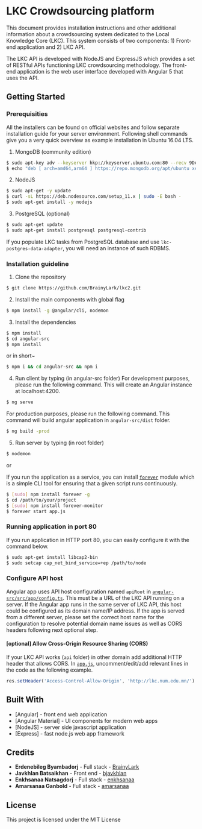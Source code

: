 # LKC Crowdsourcing platform

This document provides installation instructions and other additional information about a crowdsourcing system dedicated to the Local Knowledge Core (LKC). This system consists of two components: 1) Front-end application and 2) LKC API.

The LKC API is developed with NodeJS and ExpressJS which provides a set of RESTful APIs functioning LKC crowdsourcing methodology. The front-end application is the web user interface developed with Angular 5 that uses the API.

## Getting Started

### Prerequisities

All the installers can be found on official websites and follow separate installation guide for your server environment. Following shell commands give you a very quick overview as example installation in Ubuntu 16.04 LTS.

1. MongoDB (community edition)
```sh
$ sudo apt-key adv --keyserver hkp://keyserver.ubuntu.com:80 --recv 9DA31620334BD75D9DCB49F368818C72E52529D4
$ echo "deb [ arch=amd64,arm64 ] https://repo.mongodb.org/apt/ubuntu xenial/mongodb-org/4.0 multiverse" | sudo tee /etc/apt/sources.list.d/mongodb-org-4.0.list
```

2. NodeJS

```sh
$ sudo apt-get -y update
$ curl -sL https://deb.nodesource.com/setup_11.x | sudo -E bash -
$ sudo apt-get install -y nodejs
```

3. PostgreSQL (optional)
```sh
$ sudo apt-get update
$ sudo apt-get install postgresql postgresql-contrib
```
If you populate LKC tasks from PostgreSQL database and use `lkc-postgres-data-adapter`, you will need an instance of such RDBMS.


### Installation guideline

1. Clone the repository
```sh
$ git clone https://github.com/BrainyLark/lkc2.git
```

2. Install the main components with global flag
```sh
$ npm install -g @angular/cli, nodemon
```

3. Install the dependencies

```sh
$ npm install
$ cd angular-src
$ npm install
```

or in short~
```sh
$ npm i && cd angular-src && npm i
```

4. Run client by typing (in angular-src folder)
For development purposes, please run the following command. This will create an Angular instance at localhost:4200.
```sh
$ ng serve
```
For production purposes, please run the following command. This command will build angular application in `angular-src/dist` folder.
```sh
$ ng build -prod
```

5. Run server by typing (in root folder)
```sh
$ nodemon
```
or 

If you run the application as a service, you can install [`forever`](https://www.npmjs.com/package/forever) module which is a simple CLI tool for ensuring that a given script runs continuously. 
```sh
$ [sudo] npm install forever -g
$ cd /path/to/your/project
$ [sudo] npm install forever-monitor
$ forever start app.js
```

### Running application in port 80
If you run application in HTTP port 80, you can easily configure it with the command below.
```sh
$ sudo apt-get install libcap2-bin
$ sudo setcap cap_net_bind_service=+ep /path/to/node
```

### Configure API host
Angular app uses API host configuration named `apiRoot` in [`angular-src/src/app/config.ts`](angular-src/src/app/config.ts). This must be a URL of the LKC API running on a server. If the Angular app runs in the same server of LKC API, this host could be configured as its domain name/IP address. If the app is served from a different server, please set the correct host name for the configuration to resolve potential domain name issues as well as CORS headers following next optional step.

#### [optional] Allow Cross-Origin Resource Sharing (CORS)
If your LKC API works (`api` folder) in other domain add additional HTTP header that allows CORS. In [`app.js`](app.js), uncomment/edit/add relevant lines in the code as the following example.
```javascript
res.setHeader('Access-Control-Allow-Origin', 'http://lkc.num.edu.mn/')
```

## Built With

* [Angular] - front end web application
* [Angular Material] - UI components for modern web apps
* [NodeJS] - server side javascript application
* [Express] - fast node.js web app framework


## Credits

* **Erdenebileg Byambadorj** - Full stack - [BrainyLark](https://github.com/BrainyLark)
* **Javkhlan Batsaikhan** - Front end - [bjavkhlan](https://github.com/bjavkhlan)
* **Enkhsanaa Natsagdorj** - Full stack - [enkhsanaa](https://github.com/enkhsanaa)
* **Amarsanaa Ganbold** - Full stack - [amarsanaa](https://github.com/amarsanaag)


## License

This project is licensed under the MIT License
